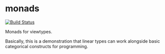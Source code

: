 # monads

[![Build Status](https://travis-ci.org/vmchale/monads.svg?branch=master)](https://travis-ci.org/vmchale/monads)

Monads for viewtypes.

Basically, this is a demonstration that linear types can work alongside basic
categorical constructs for programming.
